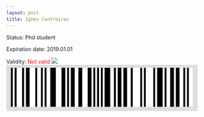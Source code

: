 ```yaml
---
layout: post
title: Ignes Contreiras
---
```


Status: Phd student

Expiration date: 2019.01.01

Validity: <font color="red"> Not valid</font> 
![](/members/img/Ignes_Contreiras.png)
![](/members/img/bar.png)
